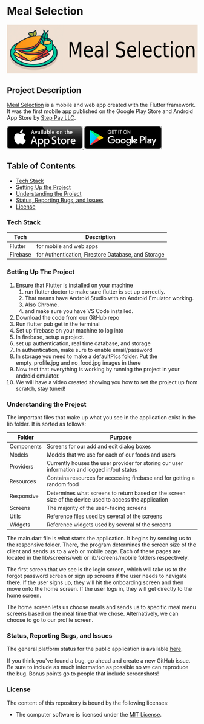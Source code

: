 # Meal Selection

[![Meal Selection](https://github.com/RobKabob1/mealselection/blob/main/images/icons/github-feature-graphic.png?raw=true)](https://mealselection.web.app/)

## Project Description

[Meal Selection](https://mealselection.web.app) is a mobile and web app created with the Flutter framework. It was the first mobile app published on the Google Play Store and Android App Store by [Step Pay LLC](https://steppay.tech). 

<a href="https://apps.apple.com/us/app/meal-selection/id6476314305?platform=iphone">    <img src="https://github.com/RobKabob1/mealselection/blob/main/images/icons/apple-app-store.png?raw=true" width="200" />    </a><a href="https://play.google.com/store/apps/details?id=tech.steppay.mealselection&pli=1"><img src="https://github.com/RobKabob1/mealselection/blob/main/images/icons/google-play-store.png?raw=true" width="205" /></a>

## Table of Contents

- [Tech Stack](#tech-stack)
- [Setting Up the Project](#setting-up-the-project)
- [Understanding the Project](#understanding-the-project)
- [Status, Reporting Bugs, and Issues](#status-reporting-bugs-and-issues)
- [License](#license)

### Tech Stack

Tech | Description
-- | --
Flutter | for mobile and web apps
Firebase | for Authentication, Firestore Database, and Storage

### Setting Up The Project

1. Ensure that Flutter is installed on your machine
    1. run flutter doctor to make sure flutter is set up correctly.
    2. That means have Android Studio with an Android Emulator working. 
    3. Also Chrome. 
    4. and make sure you have VS Code installed.
2. Download the code from our GitHub repo
3. Run flutter pub get in the terminal 
4. Set up firebase on your machine to log into 
5. In firebase, setup a project. 
6. set up authentication, real time database, and storage
7. In authentication, make sure to enable email/password
8. In storage you need to make a defaultPics folder. Put the empty_profile.jpg and no_food.jpg images in there
9. Now test that everything is working by running the project in your android emulator.
10. We will have a video created showing you how to set the project up from scratch, stay tuned!

### Understanding the Project

The important files that make up what you see in the application exist in the lib folder. It is sorted as follows:

Folder | Purpose
---- | ----
Components | Screens for our add and edit dialog boxes
Models | Models that we use for each of our foods and users
Providers | Currently houses the user provider for storing our user information and logged in/out status
Resources | Contains resources for accessing firebase and for getting a random food
Responsive | Determines what screens to return based on the screen size of the device used to access the application
Screens | The majority of the user-facing screens
Utils | Reference files used by several of the screens
Widgets | Reference widgets used by several of the screens

The main.dart file is what starts the application. It begins by sending us to the responsive folder. There, the program determines the screen size of the client and sends us to a web or mobile page. Each of these pages are located in the lib/screens/web or lib/screens/mobile folders respectively. 

The first screen that we see is the login screen, which will take us to the forgot password screen or sign up screens if the user needs to navigate there. If the user signs up, they will hit the onboarding screen and then move onto the home screen. If the user logs in, they will get directly to the home screen. 

The home screen lets us choose meals and sends us to specific meal menu screens based on the  meal time that we chose. Alternatively, we can choose to go to our profile screen.

### Status, Reporting Bugs, and Issues

The general platform status for the public application is available [here](https://stats.uptimerobot.com/apT6Ukws0g).

If you think you've found a bug, go ahead and create a new GitHub issue. Be sure to include as much information as possible so we can reproduce the bug. Bonus points go to people that include screenshots!

### License

The content of this repository is bound by the following licenses:

- The computer software is licensed under the [MIT License](LICENSE.md).

